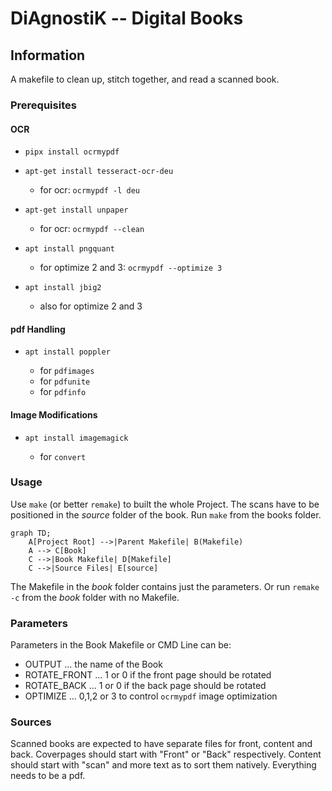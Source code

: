 # DiAgnostiK -- Digital Books

## Information

A makefile to clean up, stitch together, and read a scanned book.

### Prerequisites

#### OCR

- `pipx install ocrmypdf`
- `apt-get install tesseract-ocr-deu`

    - for ocr: `ocrmypdf -l deu`

- `apt-get install unpaper`

    - for ocr: `ocrmypdf --clean`

- `apt install pngquant`

    - for optimize 2 and 3: `ocrmypdf --optimize 3`

- `apt install jbig2`

    - also for optimize 2 and 3

#### pdf Handling

- `apt install poppler`
    
    - for `pdfimages`
    - for `pdfunite`
    - for `pdfinfo`

#### Image Modifications

- `apt install imagemagick`

    - for `convert`

### Usage

Use `make` (or better `remake`) to built the whole Project. The scans have to be positioned in the *source* folder of the book. Run `make` from the books folder.


```mermaid
graph TD;
    A[Project Root] -->|Parent Makefile| B(Makefile)
    A --> C[Book]
    C -->|Book Makefile| D[Makefile]
    C -->|Source Files| E[source]
```

The Makefile in the *book* folder contains just the parameters. Or run `remake -c` from the *book* folder with no Makefile.

### Parameters

Parameters in the Book Makefile or CMD Line can be:

- OUTPUT ... the name of the Book
- ROTATE_FRONT ... 1 or 0 if the front page should be rotated
- ROTATE_BACK ... 1 or 0 if the back page should be rotated
- OPTIMIZE ... 0,1,2 or 3 to control `ocrmypdf` image optimization

### Sources

Scanned books are expected to have separate files for front, content and back.
Coverpages should start with "Front" or "Back" respectively. Content should start with "scan" and more text as to sort them natively.
Everything needs to be a pdf.

